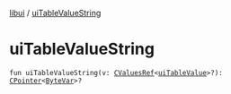 [libui](index.md) / [uiTableValueString](./ui-table-value-string.md)

# uiTableValueString

`fun uiTableValueString(v: `[`CValuesRef`](../kotlinx.cinterop/-c-values-ref/index.md)`<`[`uiTableValue`](ui-table-value.md)`>?): `[`CPointer`](../kotlinx.cinterop/-c-pointer/index.md)`<`[`ByteVar`](../kotlinx.cinterop/-byte-var.md)`>?`
